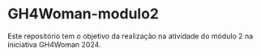 # GH4Woman-modulo2
Este repositório tem o objetivo da realização na atividade do módulo 2 na iniciativa GH4Woman 2024.
